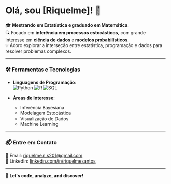 # Olá, sou [Riquelme]! 👋

🎓 **Mestrando em Estatística e graduado em Matemática**.  
🔍 Focado em **inferência em processos estocásticos**, com grande interesse em **ciência de dados** e **modelos probabilísticos**.  
💡 Adoro explorar a interseção entre estatística, programação e dados para resolver problemas complexos.

---

### 🛠️ Ferramentas e Tecnologias
- **Linguagens de Programação**:  
  ![Python](https://img.shields.io/badge/-Python-3776AB?style=flat-square&logo=python&logoColor=white)  ![R](https://img.shields.io/badge/-R-276DC3?style=flat-square&logo=r&logoColor=white)  ![SQL](https://img.shields.io/badge/-SQL-4479A1?style=flat-square&logo=mysql&logoColor=white)

- **Áreas de Interesse**:  
  - Inferência Bayesiana  
  - Modelagem Estocástica  
  - Visualização de Dados  
  - Machine Learning

---

### 📬 Entre em Contato
📧 Email: [riquelme.n.s201@gmail.com](mailto:seuemail@dominio.com)  
🔗 LinkedIn: [linkedin.com/in/riquelmesantos](https://linkedin.com/in/riquelmesantos)

---

🚀 **Let's code, analyze, and discover!**
